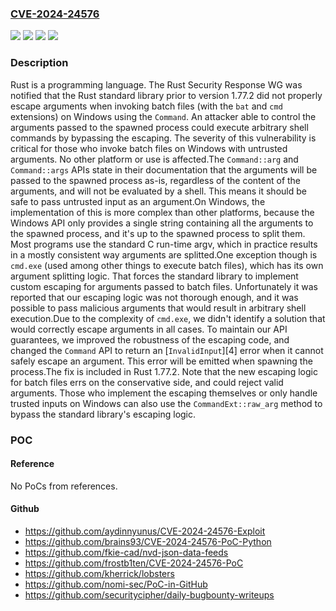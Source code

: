 ### [CVE-2024-24576](https://cve.mitre.org/cgi-bin/cvename.cgi?name=CVE-2024-24576)
![](https://img.shields.io/static/v1?label=Product&message=rust&color=blue)
![](https://img.shields.io/static/v1?label=Version&message=%3D%20%3C%201.77.2%20&color=brighgreen)
![](https://img.shields.io/static/v1?label=Vulnerability&message=CWE-78%3A%20Improper%20Neutralization%20of%20Special%20Elements%20used%20in%20an%20OS%20Command%20('OS%20Command%20Injection')&color=brighgreen)
![](https://img.shields.io/static/v1?label=Vulnerability&message=CWE-88%3A%20Improper%20Neutralization%20of%20Argument%20Delimiters%20in%20a%20Command%20('Argument%20Injection')&color=brighgreen)

### Description

Rust is a programming language. The Rust Security Response WG was notified that the Rust standard library prior to version 1.77.2 did not properly escape arguments when invoking batch files (with the `bat` and `cmd` extensions) on Windows using the `Command`. An attacker able to control the arguments passed to the spawned process could execute arbitrary shell commands by bypassing the escaping. The severity of this vulnerability is critical for those who invoke batch files on Windows with untrusted arguments. No other platform or use is affected.The `Command::arg` and `Command::args` APIs state in their documentation that the arguments will be passed to the spawned process as-is, regardless of the content of the arguments, and will not be evaluated by a shell. This means it should be safe to pass untrusted input as an argument.On Windows, the implementation of this is more complex than other platforms, because the Windows API only provides a single string containing all the arguments to the spawned process, and it's up to the spawned process to split them. Most programs use the standard C run-time argv, which in practice results in a mostly consistent way arguments are splitted.One exception though is `cmd.exe` (used among other things to execute batch files), which has its own argument splitting logic. That forces the standard library to implement custom escaping for arguments passed to batch files. Unfortunately it was reported that our escaping logic was not thorough enough, and it was possible to pass malicious arguments that would result in arbitrary shell execution.Due to the complexity of `cmd.exe`, we didn't identify a solution that would correctly escape arguments in all cases. To maintain our API guarantees, we improved the robustness of the escaping code, and changed the `Command` API to return an [`InvalidInput`][4] error when it cannot safely escape an argument. This error will be emitted when spawning the process.The fix is included in Rust 1.77.2. Note that the new escaping logic for batch files errs on the conservative side, and could reject valid arguments. Those who implement the escaping themselves or only handle trusted inputs on Windows can also use the `CommandExt::raw_arg` method to bypass the standard library's escaping logic. 

### POC

#### Reference
No PoCs from references.

#### Github
- https://github.com/aydinnyunus/CVE-2024-24576-Exploit
- https://github.com/brains93/CVE-2024-24576-PoC-Python
- https://github.com/fkie-cad/nvd-json-data-feeds
- https://github.com/frostb1ten/CVE-2024-24576-PoC
- https://github.com/kherrick/lobsters
- https://github.com/nomi-sec/PoC-in-GitHub
- https://github.com/securitycipher/daily-bugbounty-writeups

